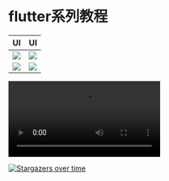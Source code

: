 

# flutter系列教程
|UI|UI|
|--|--|
|![](https://github.com/jiang111/flutter_code/raw/master/art/1.jpg)|![](https://github.com/jiang111/flutter_code/raw/master/art/2.jpg)|
|![](https://github.com/jiang111/flutter_code/raw/master/art/3.jpg)|![](https://github.com/jiang111/flutter_code/raw/master/art/5.png)|

![](https://github.com/jiang111/flutter_code/raw/master/art/4_f.mp4)


[![Stargazers over time](https://starchart.cc/jiang111/flutter_code.svg)](https://starchart.cc/jiang111/flutter_code)
